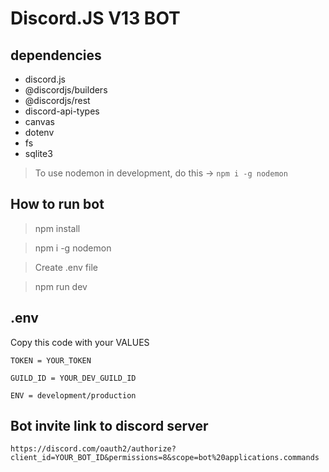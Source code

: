 # Discord.JS V13 BOT

## dependencies

- discord.js
- @discordjs/builders
- @discordjs/rest
- discord-api-types
- canvas
- dotenv
- fs
- sqlite3

> To use nodemon in development, do this -> ``npm i -g nodemon``

## How to run bot
> npm install

> npm i -g nodemon

> Create .env file

> npm run dev

## .env

Copy this code with your VALUES

```
TOKEN = YOUR_TOKEN  

GUILD_ID = YOUR_DEV_GUILD_ID    

ENV = development/production    
```

## Bot invite link to discord server
``https://discord.com/oauth2/authorize?client_id=YOUR_BOT_ID&permissions=8&scope=bot%20applications.commands``
